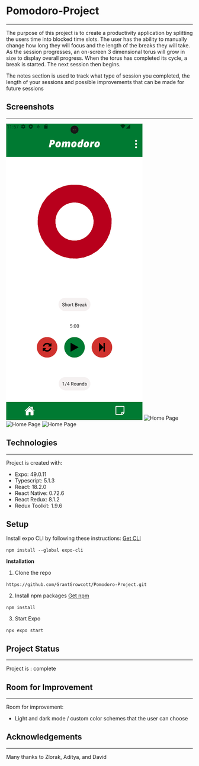 # Pomodoro-Project

---

The purpose of this project is to create a productivity application by splitting the users time into blocked time slots. The user has the ability to manually change how long they will focus and the length of the breaks they will take. As the session progresses, an on-screen 3 dimensional torus will grow in size to display overall progress. When the torus has completed its cycle, a break is started. The next session then begins.

The notes section is used to track what type of session you completed, the length of your sessions and possible improvements that can be made for future sessions

## Screenshots

---

![Home Page](/pomodoro-app/screenshot-home.png)
![Home Page](/pomodoro-app/screenshot-modal.png)
![Home Page](/pomodoro-app/screenshot-notes.png)
![Home Page](/pomodoro-app/screenshot-notes-example.png)

## Technologies

---

Project is created with:

- Expo: 49.0.11
- Typescript: 5.1.3
- React: 18.2.0
- React Native: 0.72.6
- React Redux: 8.1.2
- Redux Toolkit: 1.9.6

## Setup

Install expo CLI by following these instructions: [Get CLI](https://docs.expo.dev/more/expo-cli/)

`npm install --global expo-cli`

**Installation**

1. Clone the repo

`https://github.com/GrantGrowcott/Pomodoro-Project.git`

2. Install npm packages [Get npm](https://docs.npmjs.com/getting-started)

`npm install`

3. Start Expo

`npx expo start`

## Project Status
---

Project is : complete


## Room for Improvement
---
Room for improvement:
- Light and dark mode / custom color schemes that the user can choose

## Acknowledgements
---
Many thanks to Zlorak, Aditya, and David

